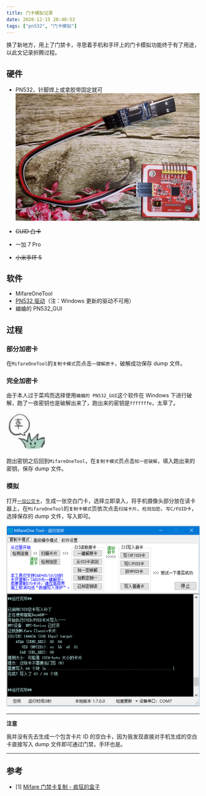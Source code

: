 ```yaml
---
title: 门卡模拟记录
date: 2020-12-15 20:40:53
tags: ["pn532", "门卡模拟"]
---
```


换了新地方，用上了门禁卡，寻思着手机和手环上的门卡模拟功能终于有了用途，以此文记录折腾过程。

<!--more-->

## 硬件

-   PN532，针脚焊上或拿胶带固定就可
    ![PN532](/images/20210103202704.jpg)

-   ~~CUID 白卡~~

-   一加 7 Pro

-   ~~小米手环 5~~

## 软件

-   MifareOneTool
-   [PN532 驱动](https://alumnialbany-my.sharepoint.com/:u:/g/personal/asset_alumni_albany_edu/Efc5jPpVPndEiSeBT-EW6-sB6S6wRpzLBKStXHl6DWRPmg?e=hYUY8c)（注：Windows 更新的驱动不可用）
-   蛐蛐的 PN532_GUI

## 过程

### 部分加密卡

在`MifareOneTool`的`复制卡模式`页点击`一键解原卡`，破解成功保存 dump 文件。

### 完全加密卡

由于本人过于菜鸡而选择使用`蛐蛐的 PN532_GUI`这个软件在 Windows 下进行破解，跑了一夜密钥也是破解出来了，跑出来的密钥是`fffffffe`，太草了。

![草，一种名词](/images/v2-81243b63e0da942ea4d04ee2180bcf13_1440w.jpg)

跑出密钥之后回到`MifareOneTool`，在`复制卡模式`页点击`知一密破解`，填入跑出来的密钥，保存 dump 文件。

### 模拟

打开[`一加公交卡`](https://www.apkmirror.com/apk/oneplus-ltd/bus-card/)，生成一张空白门卡，选择立即录入，将手机摄像头部分放在读卡器上，在`MifareOneTool`的`复制卡模式`页依次点击`扫描卡片`、`检测加密`、`写C/FUID卡`，选择保存的 dump 文件，写入即可。

![MifareOneTool](/images/20210118163400.png)

---

**注意**

我并没有先去生成一个包含卡片 ID 的空白卡，因为我发现直接对手机生成的空白卡直接写入 dump 文件即可通过门禁，手环也是。

---

## 参考

-   [1] [Mifare 门禁卡复制 - 疯狂的盒子](https://blog.czbix.com/clone-MIFARE-Classic-card.html)
